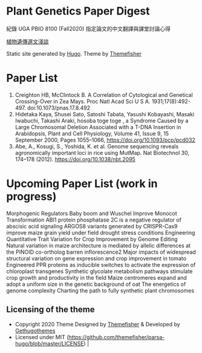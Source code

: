 # Plant Genetics Paper Digest

紀錄 UGA PBIO 8100 (Fall2020) 指定論文的中文翻譯與課堂討論心得

[植物遺傳選文淺談](https://plantgenetic.netlify.app/)

Static site generated by [Hugo](https://gohugo.io/).
Theme by [Themefisher](https://themefisher.com/)

# Paper List

1. Creighton HB, McClintock B. A Correlation of Cytological and Genetical Crossing-Over in Zea Mays. Proc Natl Acad Sci U S A. 1931;17(8):492-497. doi:10.1073/pnas.17.8.492
2. Hidetaka Kaya, Shusei Sato, Satoshi Tabata, Yasushi Kobayashi, Masaki Iwabuchi, Takashi Araki, hosoba toge toge , a Syndrome Caused by a Large Chromosomal Deletion Associated with a T-DNA Insertion in Arabidopsis, Plant and Cell Physiology, Volume 41, Issue 9, 15 September 2000, Pages 1055–1066, https://doi.org/10.1093/pcp/pcd032
3. Abe, A., Kosugi, S., Yoshida, K. et al. Genome sequencing reveals agronomically important loci in rice using MutMap. Nat Biotechnol 30, 174–178 (2012). https://doi.org/10.1038/nbt.2095

# Upcoming Paper List (work in progress)
Morphogenic Regulators Baby boom and Wuschel Improve Monocot Transformation
ABI1 protein phosphatase 2C is a negative regulator of abscisic acid signaling
ARGOS8 variants generated by CRISPR-Cas9 improve maize grain yield under field drought stress conditions
Engineering Quantitative Trait Variation for Crop Improvement by Genome Editing
Natural variation in maize architecture is mediated by allelic differences at the PINOID co-ortholog barren inflorescence2
Major impacts of widespread structural variation on gene expression and crop improvement in tomato
Engineered PPR proteins as inducible switches to activate the expression of chloroplast transgenes
Synthetic glycolate metabolism pathways stimulate crop growth and productivity in the field
Maize centromeres expand and adopt a uniform size in the genetic background of oat
The energetics of genome complexity
Charting the path to fully synthetic plant chromosomes

## Licensing of the theme

- Copyright 2020 Theme Designed by [Themefisher](https://themefisher.com/) & Developed by [Gethugothemes](https://gethugothemes.com/)
- Licensed under MIT (https://github.com/themefisher/parsa-hugo/blob/master/LICENSE)
 |
